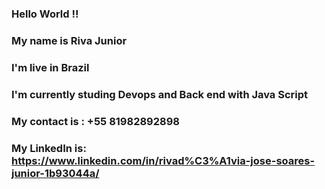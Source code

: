 ### Hello World !!
### My name is Riva Junior
### I'm live in Brazil
### I'm  currently studing Devops and  Back end with Java Script
### My contact is : +55 81982892898
### My LinkedIn is: https://www.linkedin.com/in/rivad%C3%A1via-jose-soares-junior-1b93044a/
